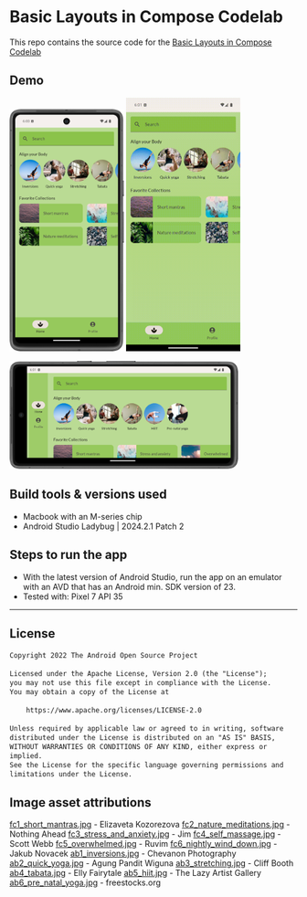 # Basic Layouts in Compose Codelab

This repo contains the source code for
the [Basic Layouts in Compose Codelab](https://developer.android.com/codelabs/jetpack-compose-layouts)

## Demo
<img src="demo/app-screenshot.png" width="200"></img>
<img src="demo/app-demo-video.gif" width="200"></img>

<img src="demo/app-screenshot2.png" width="400"></img>


## Build tools & versions used
- Macbook with an M-series chip
- Android Studio Ladybug | 2024.2.1 Patch 2

## Steps to run the app
- With the latest version of Android Studio, run the app on an emulator with an AVD that has an Android min. SDK version of 23.
- Tested with: Pixel 7 API 35
---
## License

```
Copyright 2022 The Android Open Source Project

Licensed under the Apache License, Version 2.0 (the "License");
you may not use this file except in compliance with the License.
You may obtain a copy of the License at

    https://www.apache.org/licenses/LICENSE-2.0

Unless required by applicable law or agreed to in writing, software
distributed under the License is distributed on an "AS IS" BASIS,
WITHOUT WARRANTIES OR CONDITIONS OF ANY KIND, either express or implied.
See the License for the specific language governing permissions and
limitations under the License.
```

## Image asset attributions

[fc1_short_mantras.jpg](https://www.pexels.com/photo/body-of-water-view-1825206/) - Elizaveta Kozorezova
[fc2_nature_meditations.jpg](https://www.pexels.com/photo/photo-of-green-leaves-3571551/) - Nothing Ahead
[fc3_stress_and_anxiety.jpg](https://www.pexels.com/photo/aerial-view-of-body-of-water-1557238/) - Jim
[fc4_self_massage.jpg](https://www.pexels.com/photo/photography-of-stones-1029604/) - Scott Webb
[fc5_overwhelmed.jpg](https://www.pexels.com/photo/white-clouds-3560044/) - Ruvim
[fc6_nightly_wind_down.jpg](https://www.pexels.com/photo/time-lapse-photo-of-stars-on-night-924824/) - Jakub Novacek
[ab1_inversions.jpg](https://www.pexels.com/photo/low-angle-view-of-woman-relaxing-on-beach-against-blue-sky-317157/) - Chevanon Photography
[ab2_quick_yoga.jpg](https://www.pexels.com/photo/photo-of-woman-stretching-her-body-1812964/) - Agung Pandit Wiguna
[ab3_stretching.jpg](https://www.pexels.com/photo/photo-of-women-stretching-together-4056723/) - Cliff Booth
[ab4_tabata.jpg](https://www.pexels.com/photo/fashion-man-people-art-4662438/) - Elly Fairytale
[ab5_hiit.jpg](https://www.pexels.com/photo/man-wearing-white-pants-under-blue-sky-999309/) - The Lazy Artist Gallery
[ab6_pre_natal_yoga.jpg](https://www.pexels.com/photo/woman-doing-yoga-396133/) - freestocks.org